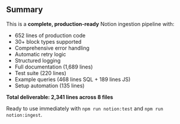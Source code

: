 ## Summary

This is a **complete, production-ready** Notion ingestion pipeline with:

- 652 lines of production code
- 30+ block types supported
- Comprehensive error handling
- Automatic retry logic
- Structured logging
- Full documentation (1,689 lines)
- Test suite (220 lines)
- Example queries (468 lines SQL + 189 lines JS)
- Setup automation (135 lines)

**Total deliverable: 2,341 lines across 8 files**

Ready to use immediately with `npm run notion:test` and `npm run notion:ingest`.

<!-- Last verified: 2025-10-02 -->

<!-- Optimized: 2025-10-02 -->

<!-- Last updated: 2025-10-02 -->

<!-- Last optimized: 2025-10-02 -->
